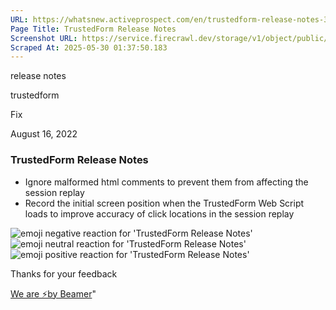 ```yaml
---
URL: https://whatsnew.activeprospect.com/en/trustedform-release-notes-32
Page Title: TrustedForm Release Notes
Screenshot URL: https://service.firecrawl.dev/storage/v1/object/public/media/screenshot-f64fb05d-58fe-43ed-9bba-41f0167b4465.png
Scraped At: 2025-05-30 01:37:50.183
---
```

release notes





trustedform




Fix




August 16, 2022

### TrustedForm Release Notes

- Ignore malformed html comments to prevent them from affecting the session replay
- Record the initial screen position when the TrustedForm Web Script loads to improve accuracy of click locations in the session replay

![emoji negative reaction for 'TrustedForm Release Notes'](https://app.getbeamer.com/images/emojiNeg.svg)![emoji neutral reaction for 'TrustedForm Release Notes'](https://app.getbeamer.com/images/emojiNeut.svg)![emoji positive reaction for 'TrustedForm Release Notes'](https://app.getbeamer.com/images/emojiPos.svg)

Thanks for your feedback

[We are ⚡by Beamer](https://www.getbeamer.com/?ref=watermark_MErKJCnu12412_public&company=ActiveProspect&watermarkRef=powered&utm_term=MErKJCnu12412&utm_content=ActiveProspect&utm_source=standalone&utm_medium=footer&utm_campaign=powered)"

